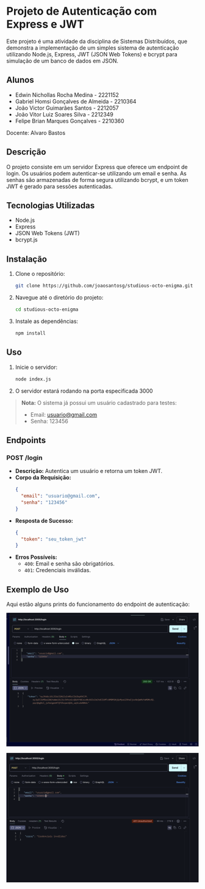 # Projeto de Autenticação com Express e JWT

Este projeto é uma atividade da disciplina de Sistemas Distribuídos, que demonstra a implementação de um simples sistema de autenticação utilizando Node.js, Express, JWT (JSON Web Tokens) e bcrypt para simulação de um banco de dados em JSON.

## Alunos
- Edwin Nichollas Rocha Medina - 2221152
- Gabriel Homsi Gonçalves de Almeida - 2210364
- João Victor Guimarães Santos - 2212057
- João Vitor Luiz Soares Silva - 2212349
- Felipe Brian Marques Gonçalves - 2210360

Docente: Alvaro Bastos


## Descrição

O projeto consiste em um servidor Express que oferece um endpoint de login. Os usuários podem autenticar-se utilizando um email e senha. As senhas são armazenadas de forma segura utilizando bcrypt, e um token JWT é gerado para sessões autenticadas.

## Tecnologias Utilizadas

- Node.js
- Express
- JSON Web Tokens (JWT)
- bcrypt.js


## Instalação

1. Clone o repositório:
   ```bash
   git clone https://github.com/joaosantosg/studious-octo-enigma.git
   ```
2. Navegue até o diretório do projeto:
   ```bash
   cd studious-octo-enigma
   ```
3. Instale as dependências:
   ```bash
   npm install
   ```

## Uso

1. Inicie o servidor:
   ```bash
   node index.js
   ```
2. O servidor estará rodando na porta especificada 3000

> **Nota:** O sistema já possui um usuário cadastrado para testes:
> - Email: usuario@gmail.com
> - Senha: 123456

## Endpoints

### POST /login

- **Descrição:** Autentica um usuário e retorna um token JWT.
- **Corpo da Requisição:**
  ```json
  {
    "email": "usuario@gmail.com",
    "senha": "123456"
  }
  ```
- **Resposta de Sucesso:**
  ```json
  {
    "token": "seu_token_jwt"
  }
  ```
- **Erros Possíveis:**
  - `400`: Email e senha são obrigatórios.
  - `401`: Credenciais inválidas.

## Exemplo de Uso

Aqui estão alguns prints do funcionamento do endpoint de autenticação:

![Exemplo de Sucesso](./assets/login_success.png)

![Exemplo de Erro](./assets/login_error.png)

